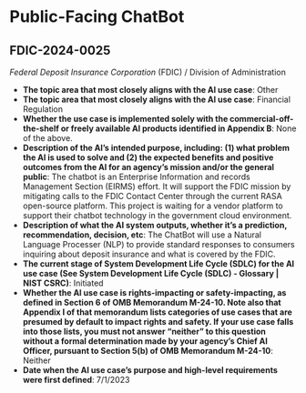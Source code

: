 # Public-Facing ChatBot
## FDIC-2024-0025
_Federal Deposit Insurance Corporation_ (FDIC) / Division of Administration


+ **The topic area that most closely aligns with the AI use case**: Other
+ **The topic area that most closely aligns with the AI use case**: Financial Regulation
+ **Whether the use case is implemented solely with the commercial-off-the-shelf or freely available AI products identified in Appendix B**: None of the above.
+ **Description of the AI’s intended purpose, including: (1) what problem the AI is used to solve and (2) the expected benefits and positive outcomes from the AI for an agency’s mission and/or the general public**: The chatbot is an Enterprise Information and records Management Section (EIRMS) effort.  It will support the FDIC mission by mitigating calls to the FDIC Contact Center through the current RASA open-source platform.  This project is waiting for a vendor platform to support their chatbot technology in the government cloud environment.
+ **Description of what the AI system outputs, whether it’s a prediction, recommendation, decision, etc**: The ChatBot will use a Natural Language Processer (NLP) to provide standard responses to consumers inquiring about deposit insurance and what is covered by the FDIC.
+ **The current stage of System Development Life Cycle (SDLC) for the AI use case (See System Development Life Cycle (SDLC) - Glossary | NIST CSRC)**: Initiated
+ **Whether the AI use case is rights-impacting or safety-impacting, as defined in Section 6 of OMB Memorandum M-24-10. Note also that Appendix I of that memorandum lists categories of use cases that are presumed by default to impact rights and safety. If your use case falls into those lists, you must not answer “neither” to this question without a formal determination made by your agency’s Chief AI Officer, pursuant to Section 5(b) of OMB Memorandum M-24-10**: Neither
+ **Date when the AI use case’s purpose and high-level requirements were first defined**: 7/1/2023